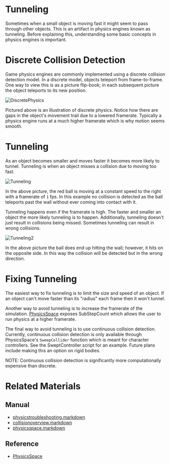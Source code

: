 # Tunneling
Sometimes when a small object is moving fast it might seem to pass through other objects. This is an artifact in physics engines known as tunneling. Before explaining this, understanding some basic concepts in physics engines is important.

# Discrete Collision Detection
Game physics engines are commonly implemented using a discrete collision detection model. In a discrete model, objects teleport from frame-to-frame. One way to view this is as a picture flip-book; in each subsequent picture the object teleports to its new position.

![DiscretePhysics](https://media.githubusercontent.com/media/PlasmaEngine/PlasmaDocs/master/doc_files/46691.gif)

Pictured above is an illustration of discrete physics. Notice how there are gaps in the object's movement trail due to a lowered framerate. Typically a physics engine runs at a much higher framerate which is why motion seems smooth.

# Tunneling
As an object becomes smaller and moves faster it becomes more likely to tunnel. Tunneling is when an object misses a collision due to moving too fast.

![Tunneling](https://media.githubusercontent.com/media/PlasmaEngine/PlasmaDocs/master/doc_files/46693.PNG)

In the above picture, the red ball is moving at a constant speed to the right with a framerate of `1` fps. In this example no collision is detected as the ball teleports past the wall without ever coming into contact with it.

Tunneling happens even if the framerate is high. The faster and smaller an object the more likely tunneling is to happen. Additionally, tunneling doesn't just result in collisions being missed. Sometimes tunneling can result in wrong collisions.

![Tunneling2](https://media.githubusercontent.com/media/PlasmaEngine/PlasmaDocs/master/doc_files/46695.PNG)

In the above picture the ball does end up hitting the wall; however, it hits on the opposite side. In this way the collision will be detected but in the wrong direction.

# Fixing Tunneling
The easiest way to fix tunneling is to limit the size and speed of an object. If an object can't move faster than its "radius" each frame then it won't tunnel.

Another way to avoid tunneling is to increase the framerate of the simulation. [PhysicsSpace](https://plasmaengine.github.io/PlasmaDocs/Plasma1/Editor/physics/physicstroubleshooting/physicsspace.markdown) exposes SubStepCount  which allows the user to run physics at a higher framerate.

The final way to avoid tunneling is to use continuous collision detection. Currently, continuous collision detection is only available through PhysicsSpace's `SweepCollider` function  which is meant for character controllers. See the SweptController script for an example. Future plans include making this an option on rigid bodies. 

NOTE: Continuous collision detection is significantly more computationally expensive than discrete.

# Related Materials
## Manual
- [physicstroubleshooting.markdown](https://plasmaengine.github.io/PlasmaDocs/Plasma1/Editor/physics/physicstroubleshooting.markdown)
- [collisionoverview.markdown](https://plasmaengine.github.io/PlasmaDocs/Plasma1/Editor/physics/physicstroubleshooting/collisionoverview.markdown)
- [physicsspace.markdown](https://plasmaengine.github.io/PlasmaDocs/Plasma1/Editor/physics/physicstroubleshooting/physicsspace.markdown)

## Reference
- [PhysicsSpace](https://github.com/PlasmaEngine/PlasmaDocs/tree/master/docs/C%2B%2B/code_reference/class_reference/physicsspace.markdown) 

 